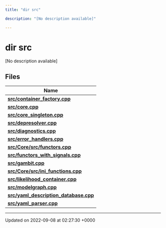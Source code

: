 ```yaml
---
title: "dir src"

description: "[No description available]"

---
```


# dir src

[No description available]

## Files

| Name           |
| -------------- |
| **[src/container_factory.cpp](/documentation/code/files/container__factory_8cpp/#file-src-container-factory-cpp)**  |
| **[src/core.cpp](/documentation/code/files/core_8cpp/#file-src-core-cpp)**  |
| **[src/core_singleton.cpp](/documentation/code/files/core__singleton_8cpp/#file-src-core-singleton-cpp)**  |
| **[src/depresolver.cpp](/documentation/code/files/depresolver_8cpp/#file-src-depresolver-cpp)**  |
| **[src/diagnostics.cpp](/documentation/code/files/diagnostics_8cpp/#file-src-diagnostics-cpp)**  |
| **[src/error_handlers.cpp](/documentation/code/files/error__handlers_8cpp/#file-src-error-handlers-cpp)**  |
| **[src/Core/src/functors.cpp](/documentation/code/files/core_2src_2functors_8cpp/#file-src-core-src-functors-cpp)**  |
| **[src/functors_with_signals.cpp](/documentation/code/files/functors__with__signals_8cpp/#file-src-functors-with-signals-cpp)**  |
| **[src/gambit.cpp](/documentation/code/files/gambit_8cpp/#file-src-gambit-cpp)**  |
| **[src/Core/src/ini_functions.cpp](/documentation/code/files/core_2src_2ini__functions_8cpp/#file-src-core-src-ini-functions-cpp)**  |
| **[src/likelihood_container.cpp](/documentation/code/files/likelihood__container_8cpp/#file-src-likelihood-container-cpp)**  |
| **[src/modelgraph.cpp](/documentation/code/files/modelgraph_8cpp/#file-src-modelgraph-cpp)**  |
| **[src/yaml_description_database.cpp](/documentation/code/files/yaml__description__database_8cpp/#file-src-yaml-description-database-cpp)**  |
| **[src/yaml_parser.cpp](/documentation/code/files/yaml__parser_8cpp/#file-src-yaml-parser-cpp)**  |






-------------------------------

Updated on 2022-09-08 at 02:27:30 +0000
